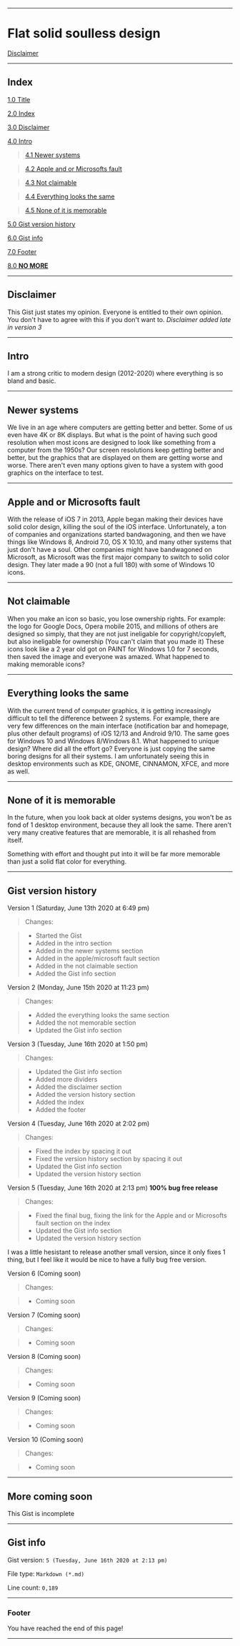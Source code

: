 
***

# Flat solid soulless design

[Disclaimer](https://gist.github.com/seanpm2001/23afa8b2ff6decd70a2cfcea15c7ada2#Disclaimer)

***

## Index

[1.0 Title](https://gist.github.com/seanpm2001/23afa8b2ff6decd70a2cfcea15c7ada2#Flat-solid-soulless-design)

[2.0 Index](https://gist.github.com/seanpm2001/23afa8b2ff6decd70a2cfcea15c7ada2#Index)

[3.0 Disclaimer](https://gist.github.com/seanpm2001/23afa8b2ff6decd70a2cfcea15c7ada2#Disclaimer)

[4.0 Intro](https://gist.github.com/seanpm2001/23afa8b2ff6decd70a2cfcea15c7ada2#Intro)

> [4.1 Newer systems](https://gist.github.com/seanpm2001/23afa8b2ff6decd70a2cfcea15c7ada2#Newer-systems)

> [4.2 Apple and or Microsofts fault](https://gist.github.com/seanpm2001/23afa8b2ff6decd70a2cfcea15c7ada2#Apple-and-or-Microsofts-fault)

> [4.3 Not claimable](https://gist.github.com/seanpm2001/23afa8b2ff6decd70a2cfcea15c7ada2#Not-claimable)

> [4.4 Everything looks the same](https://gist.github.com/seanpm2001/23afa8b2ff6decd70a2cfcea15c7ada2#Everything-looks-the-same)

> [4.5 None of it is memorable](https://gist.github.com/seanpm2001/23afa8b2ff6decd70a2cfcea15c7ada2#None-of-it-is-memorable)

[5.0 Gist version history](https://gist.github.com/seanpm2001/23afa8b2ff6decd70a2cfcea15c7ada2#Gist-version-history)

[6.0 Gist info](https://gist.github.com/seanpm2001/23afa8b2ff6decd70a2cfcea15c7ada2#Gist-info)

[7.0 Footer](https://gist.github.com/seanpm2001/23afa8b2ff6decd70a2cfcea15c7ada2#Footer)

[8.0 **NO MORE**](https://gist.github.com/seanpm2001/23afa8b2ff6decd70a2cfcea15c7ada2)

***

## Disclaimer

This Gist just states my opinion. Everyone is entitled to their own opinion. You don't have to agree with this if you don't want to.
_Disclaimer added late in version 3_

***

## Intro

I am a strong critic to modern design (2012-2020) where everything is so bland and basic.

***

## Newer systems

We live in an age where computers are getting better and better. Some of us even have 4K or 8K displays. But what is the point of having such good resolution when most icons are designed to look like something from a computer from the 1950s? Our screen resolutions keep getting better and better, but the graphics that are displayed on them are getting worse and worse. There aren't even many options given to have a system with good graphics on the interface to test.

***

## Apple and or Microsofts fault

With the release of iOS 7 in 2013, Apple began making their devices have solid color design, killing the soul of the iOS interface. Unfortunately, a ton of companies and organizations started bandwagoning, and then we have things like Windows 8, Android 7.0, OS X 10.10, and many other systems that just don't have a soul. Other companies might have bandwagoned on Microsoft, as Microsoft was the first major company to switch to solid color design. They later made a 90 (not a full 180) with some of Windows 10 icons.

***

## Not claimable

When you make an icon so basic, you lose ownership rights. For example: the logo for Google Docs, Opera mobile 2015, and millions of others are designed so simply, that they are not just ineligable for copyright/copyleft, but also ineligable for ownership (You can't claim that you made it) These icons look like a 2 year old got on PAINT for Windows 1.0 for 7 seconds, then saved the image and everyone was amazed. What happened to making memorable icons?

***

## Everything looks the same

With the current trend of computer graphics, it is getting increasingly difficult to tell the difference between 2 systems. For example, there are very few differences on the main interface (notification bar and homepage, plus other default programs) of iOS 12/13 and Android 9/10. The same goes for Windows 10 and Windows 8/Windows 8.1. What happened to unique design? Where did all the effort go? Everyone is just copying the same boring designs for all their systems. I am unfortunately seeing this in desktop environments such as KDE, GNOME, CINNAMON, XFCE, and more as well.

***

## None of it is memorable

In the future, when you look back at older systems designs, you won't be as fond of 1 desktop environment, because they all look the same. There aren't very many creative features that are memorable, it is all rehashed from itself.

Something with effort and thought put into it will be far more memorable than just a solid flat color for everything.

***

## Gist version history

Version 1 (Saturday, June 13th 2020 at 6:49 pm)

> Changes:

> * Started the Gist
> * Added in the intro section
> * Added in the newer systems section
> * Added in the apple/microsoft fault section
> * Added in the not claimable section
> * Added the Gist info section

Version 2 (Monday, June 15th 2020 at 11:23 pm)

> Changes:

> * Added the everything looks the same section
> * Added the not memorable section
> * Updated the Gist info section

Version 3 (Tuesday, June 16th 2020 at 1:50 pm)

> Changes:

> * Updated the Gist info section
> * Added more dividers
> * Added the disclaimer section
> * Added the version history section
> * Added the index
> * Added the footer

Version 4 (Tuesday, June 16th 2020 at 2:02 pm)

> Changes:

> * Fixed the index by spacing it out
> * Fixed the version history section by spacing it out
> * Updated the Gist info section
> * Updated the version history section

Version 5 (Tuesday, June 16th 2020 at 2:13 pm) **100% bug free release**

> Changes:

> * Fixed the final bug, fixing the link for the Apple and or Microsofts fault section on the index
> * Updated the Gist info section
> * Updated the version history section

I was a little hesistant to release another small version, since it only fixes 1 thing, but I feel like it would be nice to have a fully bug free version.

Version 6 (Coming soon)

> Changes:

> * Coming soon

Version 7 (Coming soon)

> Changes:

> * Coming soon

Version 8 (Coming soon)

> Changes:

> * Coming soon

Version 9 (Coming soon)

> Changes:

> * Coming soon

Version 10 (Coming soon)

> Changes:

> * Coming soon

***

## More coming soon

This Gist is incomplete

***

## Gist info

Gist version: `5 (Tuesday, June 16th 2020 at 2:13 pm)`

File type: `Markdown (*.md)`

Line count: `0,189`

***

### Footer

You have reached the end of this page!

***
